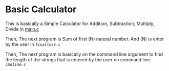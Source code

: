 # Basic Calculator

This is basically a Simple Calculator for Addition, Subtraction, Multiply, Divide in [main.c](https://github.com/akhil4898/calculator/blob/master/main.c)


Then, The next program is Sum of first (N) natural number. And (N) is enter by the user in *`finaltest.c`*

Then, The next program is basically on the command line argument to find the length of the strings that is entered by the user on command line. *`cmdline.c`*
